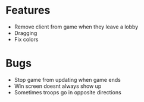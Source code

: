 # Features
- Remove client from game when they leave a lobby
- Dragging
- Fix colors

# Bugs
- Stop game from updating when game ends
- Win screen doesnt always show up
- Sometimes troops go in opposite directions